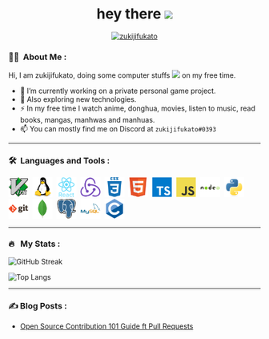 <!-- - 👋 Hi, I’m @zukijifukato

- 👀 I’m interested in ...
- 🌱 I’m currently learning 
- 💞️ I’m looking to collaborate on ...
- 📫 How to reach me ... -->

<h1 align="center">hey there <img src="https://media.giphy.com/media/hvRJCLFzcasrR4ia7z/giphy.gif" width="40"></h1>

<p align="center">
  <a href="https://github.com/zukijifukato" target="_blank"><img src="https://profile-counter.glitch.me/zukijifukato/count.svg" alt="zukijifukato" /></a>
</p>

### :woman_technologist: &nbsp;About Me :

Hi, I am zukijifukato, doing some computer stuffs <img src="https://media.giphy.com/media/WUlplcMpOCEmTGBtBW/giphy.gif" width="30"> on my free time.

- 🔭 I’m currently working on a private personal game project.
- 🌱 Also exploring new technologies.
- ⚡ In my free time I watch anime, donghua, movies, listen to music, read books, mangas, manhwas and manhuas.
- 📫 You can mostly find me on Discord at `zukijifukato#0393`

---

### 🛠 &nbsp;Languages and Tools :

<p>
<img src="https://github.com/devicons/devicon/blob/master/icons/vim/vim-original.svg" title="Vim" alt="Vim" width="40" height="40"/>&nbsp;
<img src="https://github.com/devicons/devicon/blob/master/icons/linux/linux-original.svg" title="Linux" alt="Linux" width="40" height="40"/>&nbsp;
<img src="https://github.com/devicons/devicon/blob/master/icons/react/react-original-wordmark.svg" title="React" alt="React" width="40" height="40"/>&nbsp;
<img src="https://github.com/devicons/devicon/blob/master/icons/redux/redux-original.svg" title="Redux" alt="Redux" width="40" height="40"/>&nbsp;
<img src="https://github.com/devicons/devicon/blob/master/icons/css3/css3-plain-wordmark.svg"  title="CSS3" alt="CSS" width="40" height="40"/>&nbsp;
<img src="https://github.com/devicons/devicon/blob/master/icons/html5/html5-original.svg" title="HTML5" alt="HTML" width="40" height="40"/>&nbsp;
<img src="https://github.com/devicons/devicon/blob/master/icons/typescript/typescript-original.svg" title="TypeScript" alt="TypeScript" width="40" height="40"/>&nbsp;
<img src="https://github.com/devicons/devicon/blob/master/icons/javascript/javascript-original.svg" title="JavaScript" alt="JavaScript" width="40" height="40"/>&nbsp;
<img src="https://github.com/devicons/devicon/blob/master/icons/nodejs/nodejs-original-wordmark.svg" title="NodeJS" alt="NodeJS" width="40" height="40"/>&nbsp;
<img src="https://github.com/devicons/devicon/blob/master/icons/python/python-original.svg" title="Python" alt="Python" width="40" height="40"/>&nbsp;
<img src="https://github.com/devicons/devicon/blob/master/icons/git/git-original-wordmark.svg" title="Git" alt="Git" width="40" height="40"/>&nbsp;
<img src="https://github.com/devicons/devicon/blob/master/icons/mongodb/mongodb-original.svg" title="MongoDB" alt="MongoDB" width="40" height="40"/>&nbsp;
<img src="https://github.com/devicons/devicon/blob/master/icons/postgresql/postgresql-original.svg" title="PostgreSQL" alt="PostgreSQL" width="40" height="40"/>&nbsp;
<img src="https://github.com/devicons/devicon/blob/master/icons/mysql/mysql-original-wordmark.svg" title="MySQL" alt="MySQL" width="40" height="40"/>&nbsp;
<img src="https://github.com/devicons/devicon/blob/master/icons/c/c-original.svg" title="C" alt="C" width="40" height="40"/>&nbsp;
</p>

---

### 🔥 &nbsp; My Stats :
![GitHub Streak](https://github-readme-streak-stats.herokuapp.com/?user=zukijifukato&theme=dark&background=000000)

![Top Langs](https://github-readme-stats.vercel.app/api/top-langs/?username=zukijifukato&layout=compact&theme=vision-friendly-dark)

---

### ✍️ Blog Posts : 
- [Open Source Contribution 101 Guide ft Pull Requests](https://zukijifukato.github.io/posts/open-source-contribution-101-guide-ft-pull-requests/)

